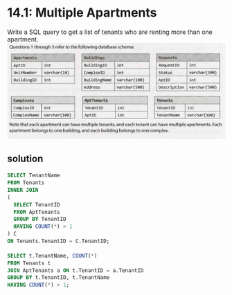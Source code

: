 # 14.1: Multiple Apartments
Write a SQL query to get a list of tenants who are renting more than one apartment.
![Schema for questions](image.png)

## solution
```sql
SELECT TenantName
FROM Tenants
INNER JOIN
(
  SELECT TenantID
  FROM AptTenants
  GROUP BY TenantID
  HAVING COUNT(*) > 1
) C
ON Tenants.TenantID = C.TenantID;

SELECT t.TenantName, COUNT(*)
FROM Tenants t
JOIN AptTenants a ON t.TenantID = a.TenantID
GROUP BY t.TenantID, t.TenantName
HAVING COUNT(*) > 1;
```
